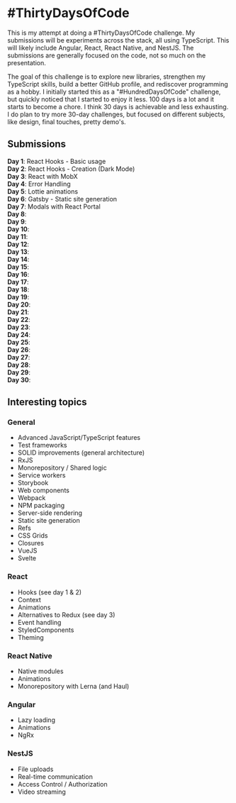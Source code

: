 # #ThirtyDaysOfCode

This is my attempt at doing a #ThirtyDaysOfCode challenge. My submissions will be experiments across the stack, all using TypeScript. This will likely include Angular, React, React Native, and NestJS. The submissions are generally focused on the code, not so much on the presentation.

The goal of this challenge is to explore new libraries, strengthen my TypeScript skills, build a better GitHub profile, and rediscover programming as a hobby. I initially started this as a "#HundredDaysOfCode" challenge, but quickly noticed that I started to enjoy it less. 100 days is a lot and it starts to become a chore. I think 30 days is achievable and less exhausting. I do plan to try more 30-day challenges, but focused on different subjects, like design, final touches, pretty demo's.

## Submissions

**Day 1**: React Hooks - Basic usage\
**Day 2**: React Hooks - Creation (Dark Mode)\
**Day 3**: React with MobX\
**Day 4**: Error Handling\
**Day 5**: Lottie animations\
**Day 6**: Gatsby - Static site generation\
**Day 7**: Modals with React Portal\
**Day 8**:\
**Day 9**:\
**Day 10**:\
**Day 11**:\
**Day 12**:\
**Day 13**:\
**Day 14**:\
**Day 15**:\
**Day 16**:\
**Day 17**:\
**Day 18**:\
**Day 19**:\
**Day 20**:\
**Day 21**:\
**Day 22**:\
**Day 23**:\
**Day 24**:\
**Day 25**:\
**Day 26**:\
**Day 27**:\
**Day 28**:\
**Day 29**:\
**Day 30**:

## Interesting topics

### General

- Advanced JavaScript/TypeScript features
- Test frameworks
- SOLID improvements (general architecture)
- RxJS
- Monorepository / Shared logic
- Service workers
- Storybook
- Web components
- Webpack
- NPM packaging
- Server-side rendering
- Static site generation
- Refs
- CSS Grids
- Closures
- VueJS
- Svelte

### React

- Hooks (see day 1 & 2)
- Context
- Animations
- Alternatives to Redux (see day 3)
- Event handling
- StyledComponents
- Theming

### React Native

- Native modules
- Animations
- Monorepository with Lerna (and Haul)

### Angular

- Lazy loading
- Animations
- NgRx

### NestJS

- File uploads
- Real-time communication
- Access Control / Authorization
- Video streaming
